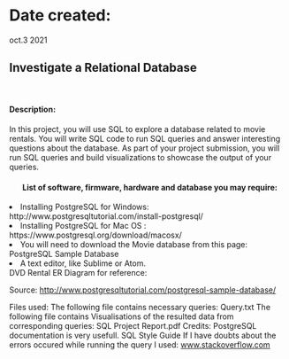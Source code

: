 <h1>Date created:</h1>
   oct.3 2021

<h2>Investigate a Relational Database</h2>
<br>
<h4>Description:</h4>
<p>In this project, you will use SQL to explore a database related to movie rentals.
  You will write SQL code to run SQL queries and answer interesting questions about the database.
  As part of your project submission, you will run SQL queries and build visualizations to showcase the output of your queries.</p>

<ul><h4>List of software, firmware, hardware and database you may require:</h4></ul>
<li>Installing PostgreSQL for Windows: <a>http://www.postgresqltutorial.com/install-postgresql/</a></li>
<li>Installing PostgreSQL for Mac OS : <a>https://www.postgresql.org/download/macosx/</a></li>
<li>You will need to download the Movie database from this page: PostgreSQL Sample Database</li>
<li>A text editor, like Sublime or Atom.</li>
DVD Rental ER Diagram for reference:


Source: http://www.postgresqltutorial.com/postgresql-sample-database/

Files used:
The following file contains necessary queries:
Query.txt
The following file contains Visualisations of the resulted data from corresponding queries:
SQL Project Report.pdf
Credits:
PostgreSQL documentation is very usefull.
SQL Style Guide
If I have doubts about the errors occured while running the query I used: www.stackoverflow.com
